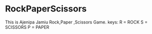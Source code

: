 # RockPaperScissors
This is Ajenipa Jamiu Rock,Paper ,Scissors Game.
keys:
R = ROCK
S = SCISSORS
P = PAPER
